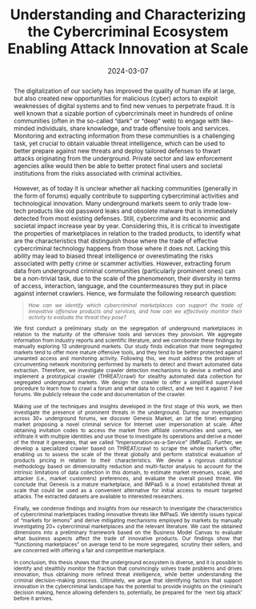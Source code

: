 ---
title: "Understanding and Characterizing the Cybercriminal Ecosystem Enabling Attack Innovation at Scale"
collection: publications
permalink: /publication/2024-03-07-thesis
thesis: True
date: 2024-03-07
venue: 'Eindhoven University of Technology'
open_access_link: "https://michelecampobasso.github.io/assets/papers/MC-final%20dissertation.pdf"
publisher_link: 'https://research.tue.nl/en/publications/understanding-and-characterizing-the-cybercriminal-ecosystem-enab'
slides: "https:///michelecampobasso.github.io/assets/slides/defense-presentation.pdf"
authors: 'Campobasso, M.'
abstract: "The digitalization of our society has improved the quality of human life at large, but also created new opportunities for malicious (cyber) actors to exploit weaknesses of digital systems and to find new venues to perpetrate fraud. It is well known that a sizable portion of cybercriminals meet in hundreds of online communities (often in the so-called “dark” or “deep” web) to engage with like-minded individuals, share knowledge, and trade offensive tools and services. Monitoring and extracting information from these communities is a challenging task, yet crucial to obtain valuable threat intelligence, which can be used to better prepare against new threats and deploy tailored defenses to thwart attacks originating from the underground. Private sector and law enforcement agencies alike would then be able to better protect final users and societal institutions from the risks associated with criminal activities.<br><br>

However, as of today it is unclear whether all hacking communities (generally in the form of forums) equally contribute to supporting cybercriminal activities and technological innovation. Many underground markets seem to only trade low-tech products like old password leaks and obsolete malware that is immediately detected from most existing defenses. Still, cybercrime and its economic and societal impact increase year by year. Considering this, it is critical to investigate the properties of marketplaces in relation to the traded products, to identify what are the characteristics that distinguish those where the trade of effective cybercriminal technology happens from those where it does not. Lacking this ability may lead to biased threat intelligence or overestimating the risks associated with petty crime or scammer activities. However, extracting forum data from underground criminal communities (particularly prominent ones) can be a non-trivial task, due to the scale of the phenomenon, their diversity in terms of access, interaction, language, and the countermeasures they put in place against internet crawlers. Hence, we formulate the following research question: 

	<blockquote style=\"font-size: 0.85em; text-align: justify; text-justify: inter-word;\"><i>How can we identify which cybercriminal marketplaces can support the trade of innovative offensive products and services, and how can we effectively monitor their activity to evaluate the threat they pose?</i></blockquote>

	<p style=\"font-size: 0.85em; text-align: justify; text-justify: inter-word;\">We first conduct a preliminary study on the segregation of underground marketplaces in relation to the maturity of the offensive tools and services they provision. We aggregate information from industry reports and scientific literature, and we corroborate these findings by manually exploring 13 underground markets. Our study finds indication that more segregated markets tend to offer more mature offensive tools, and they tend to be better protected against unwanted access and monitoring activity.  

Following this, we must address the problem of circumventing network monitoring performed by markets to detect and thwart automated data extraction. Therefore, we investigate crawler detection mechanisms to devise a method and implement a prototypical crawler (THREAT/crawl) for stealthy automated data collection for segregated underground markets. We design the crawler to offer a simplified supervised procedure to learn how to crawl a forum and what data to collect, and we test it against 7 live forums. We publicly release the code and documentation of the crawler. <br><br>

Making use of the techniques and insights developed in the first stage of this work, we then investigate the presence of prominent threats in the underground. During our investigation across 30+ underground forums, we discover Genesis Market, an (at the time) emerging market proposing a novel criminal service for Internet user impersonation at scale. After obtaining invitation codes to access the market from affiliate communities and users, we infiltrate it with multiple identities and use those to investigate its operations and derive a model of the threat it generates, that we called “Impersonation-as-a-Service” (IMPaaS). Further, we develop a specialized crawler based on THREAT/crawl to scrape the whole market’s offer, enabling us to assess the scale of the threat globally and perform statistical evaluation of products pricing in relation to their characteristics. We devise a rigorous statistical methodology based on dimensionality reduction and multi-factor analysis to account for the intrinsic limitations of data collection in this domain, to estimate market revenues, scale, and attacker (i.e., market customers) preferences, and evaluate the overall posed threat. We conclude that Genesis is a mature marketplace, and IMPaaS is a (now) established threat at scale that could be used as a convenient alternative for initial access to mount targeted attacks. The extracted datasets are available to interested researchers. <br><br>

Finally, we condense findings and insights from our research to investigate the characteristics of cybercriminal marketplaces trading innovative threats like IMPaaS. We identify issues typical of “markets for lemons” and derive mitigating mechanisms employed by markets by manually investigating 20+ cybercriminal marketplaces and the relevant literature. We cast the obtained dimensions into a preliminary framework based on the Business Model Canvas to evaluate what business aspects affect the trade of innovative products. Our findings show that “functioning marketplaces” on average tend to be more segregated, scrutiny their sellers, and are concerned with offering a fair and competitive marketplace.  <br><br>

In conclusion, this thesis shows that the underground ecosystem is diverse, and it is possible to identify and stealthily monitor the fraction that convincingly solves trade problems and drives innovation, thus obtaining more refined threat intelligence, while better understanding the criminal decision-making process. Ultimately, we argue that identifying factors that support innovation in the cybercriminal landscape has the potential to provide insights on the criminal’s decision making, hence allowing defenders to, potentially, be prepared for the `next big attack’ before it arrives.</p>"
---